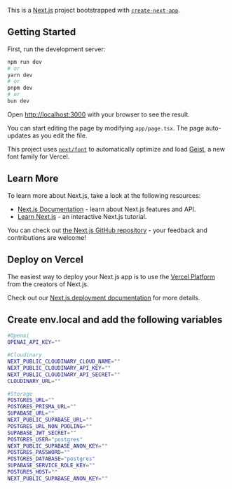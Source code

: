 This is a [Next.js](https://nextjs.org) project bootstrapped with [`create-next-app`](https://nextjs.org/docs/app/api-reference/cli/create-next-app).

## Getting Started

First, run the development server:

```bash
npm run dev
# or
yarn dev
# or
pnpm dev
# or
bun dev
```

Open [http://localhost:3000](http://localhost:3000) with your browser to see the result.

You can start editing the page by modifying `app/page.tsx`. The page auto-updates as you edit the file.

This project uses [`next/font`](https://nextjs.org/docs/app/building-your-application/optimizing/fonts) to automatically optimize and load [Geist](https://vercel.com/font), a new font family for Vercel.

## Learn More

To learn more about Next.js, take a look at the following resources:

- [Next.js Documentation](https://nextjs.org/docs) - learn about Next.js features and API.
- [Learn Next.js](https://nextjs.org/learn) - an interactive Next.js tutorial.

You can check out [the Next.js GitHub repository](https://github.com/vercel/next.js) - your feedback and contributions are welcome!

## Deploy on Vercel

The easiest way to deploy your Next.js app is to use the [Vercel Platform](https://vercel.com/new?utm_medium=default-template&filter=next.js&utm_source=create-next-app&utm_campaign=create-next-app-readme) from the creators of Next.js.

Check out our [Next.js deployment documentation](https://nextjs.org/docs/app/building-your-application/deploying) for more details.

## Create env.local and add the following variables
```bash
#Openai
OPENAI_API_KEY=""

#Cloudinary
NEXT_PUBLIC_CLOUDINARY_CLOUD_NAME=""
NEXT_PUBLIC_CLOUDINARY_API_KEY=""
NEXT_PUBLIC_CLOUDINARY_API_SECRET=""
CLOUDINARY_URL=""

#Storage
POSTGRES_URL=""
POSTGRES_PRISMA_URL=""
SUPABASE_URL=""
NEXT_PUBLIC_SUPABASE_URL=""
POSTGRES_URL_NON_POOLING=""
SUPABASE_JWT_SECRET=""
POSTGRES_USER="postgres"
NEXT_PUBLIC_SUPABASE_ANON_KEY=""
POSTGRES_PASSWORD=""
POSTGRES_DATABASE="postgres"
SUPABASE_SERVICE_ROLE_KEY=""
POSTGRES_HOST=""
NEXT_PUBLIC_SUPABASE_ANON_KEY=""
```